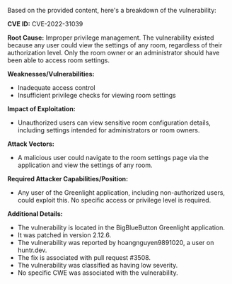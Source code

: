 Based on the provided content, here's a breakdown of the vulnerability:

**CVE ID:** CVE-2022-31039

**Root Cause:** Improper privilege management. The vulnerability existed because any user could view the settings of any room, regardless of their authorization level. Only the room owner or an administrator should have been able to access room settings.

**Weaknesses/Vulnerabilities:**
- Inadequate access control
- Insufficient privilege checks for viewing room settings

**Impact of Exploitation:**
- Unauthorized users can view sensitive room configuration details, including settings intended for administrators or room owners.

**Attack Vectors:**
- A malicious user could navigate to the room settings page via the application and view the settings of any room.

**Required Attacker Capabilities/Position:**
- Any user of the Greenlight application, including non-authorized users, could exploit this. No specific access or privilege level is required.

**Additional Details:**
- The vulnerability is located in the BigBlueButton Greenlight application.
- It was patched in version 2.12.6.
- The vulnerability was reported by hoangnguyen9891020, a user on huntr.dev.
- The fix is associated with pull request #3508.
- The vulnerability was classified as having low severity.
- No specific CWE was associated with the vulnerability.